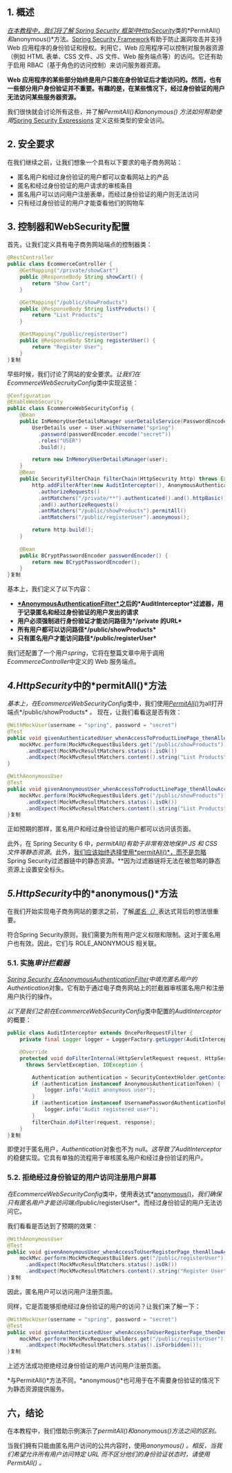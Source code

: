 ## 1. 概述

[*在本教程中，我们将了解 Spring Security 框架中HttpSecurity*](https://docs.spring.io/spring-security/site/docs/current/api/org/springframework/security/config/annotation/web/builders/HttpSecurity.html)类的*PermitAll()*和*anonymous()*方法。[Spring Security Framework](https://www.baeldung.com/security-spring)有助于防止漏洞攻击并支持 Web 应用程序的身份验证和授权。利用它，Web 应用程序可以控制对服务器资源（例如 HTML 表单、CSS 文件、JS 文件、Web 服务端点等）的访问。它还有助于启用 RBAC（基于角色的访问控制）来访问服务器资源。

**Web 应用程序的某些部分始终是用户只能在身份验证后才能访问的。然而，也有一些部分用户身份验证并不重要。有趣的是，在某些情况下，经过身份验证的用户无法访问某些服务器资源。**

我们很快就会讨论所有这些，并了解*PermitAll()*和*anonymous() 方法如何帮助使用*[Spring Security Expressions](https://www.baeldung.com/spring-security-expressions) 定义这些类型的安全访问。

## 2. 安全要求

在我们继续之前，让我们想象一个具有以下要求的电子商务网站：

- 匿名用户和经过身份验证的用户都可以查看网站上的产品
- 匿名和经过身份验证的用户请求的审核条目
- 匿名用户可以访问用户注册表单，而经过身份验证的用户则无法访问
- 只有经过身份验证的用户才能查看他们的购物车

## 3. 控制器和WebSecurity配置

首先，让我们定义具有电子商务网站端点的控制器类：

```java
@RestController
public class EcommerceController {
    @GetMapping("/private/showCart")
    public @ResponseBody String showCart() {
        return "Show Cart";
    }

    @GetMapping("/public/showProducts")
    public @ResponseBody String listProducts() {
        return "List Products";
    }

    @GetMapping("/public/registerUser")
    public @ResponseBody String registerUser() {
        return "Register User";
    }
}复制
```

早些时候，我们讨论了网站的安全要求。*让我们在EcommerceWebSecruityConfig*类中实现这些：

```java
@Configuration
@EnableWebSecurity
public class EcommerceWebSecurityConfig {
    @Bean
    public InMemoryUserDetailsManager userDetailsService(PasswordEncoder passwordEncoder) {
        UserDetails user = User.withUsername("spring")
          .password(passwordEncoder.encode("secret"))
          .roles("USER")
          .build();

        return new InMemoryUserDetailsManager(user);
    }
    @Bean
    public SecurityFilterChain filterChain(HttpSecurity http) throws Exception {
        http.addFilterAfter(new AuditInterceptor(), AnonymousAuthenticationFilter.class)
          .authorizeRequests()
          .antMatchers("/private/**").authenticated().and().httpBasic()
          .and().authorizeRequests()
          .antMatchers("/public/showProducts").permitAll()
          .antMatchers("/public/registerUser").anonymous();

        return http.build();
    }
    
    @Bean
    public BCryptPasswordEncoder passwordEncoder() {
        return new BCryptPasswordEncoder();
    }
}复制
```

基本上，我们定义了以下内容：

- **[\*AnonymousAuthenticationFilter\*](https://docs.spring.io/spring-security/reference/6.1-SNAPSHOT/servlet/authentication/anonymous.html#anonymous-config)之后的\*AuditInterceptor\*过滤器，用于记录匿名和经过身份验证的用户发出的请求**
- **用户必须强制进行身份验证才能访问路径为\*/private 的URL\***
- **所有用户都可以访问路径\*/public/showProducts\***
- **只有匿名用户才能访问路径\*/public/registerUser\***

我们还配置了一个用户*spring*，它将在整篇文章中用于调用*EcommerceController*中定义的 Web 服务端点。

## *4.HttpSecurity*中的*permitAll()*方法

*基本上，在EcommerceWebSecurityConfig*类中，我们使用[*PermitAll()*](https://docs.spring.io/spring-security/reference/servlet/authorization/authorize-http-requests.html#authorize-requests)为all打开端点*/public/showProducts* *。* 现在，让我们看看这是否有效：

```java
@WithMockUser(username = "spring", password = "secret")
@Test
public void givenAuthenticatedUser_whenAccessToProductLinePage_thenAllowAccess() throws Exception {
    mockMvc.perform(MockMvcRequestBuilders.get("/public/showProducts"))
      .andExpect(MockMvcResultMatchers.status().isOk())
      .andExpect(MockMvcResultMatchers.content().string("List Products"));
}

@WithAnonymousUser
@Test
public void givenAnonymousUser_whenAccessToProductLinePage_thenAllowAccess() throws Exception {
    mockMvc.perform(MockMvcRequestBuilders.get("/public/showProducts"))
      .andExpect(MockMvcResultMatchers.status().isOk())
      .andExpect(MockMvcResultMatchers.content().string("List Products"));
}复制
```

正如预期的那样，匿名用户和经过身份验证的用户都可以访问该页面。

此外，在 Spring Security 6 中，*permitAll()*有助于非常有效地保护 JS 和 CSS 文件等静态资源**。此外，[我们应该始终选择使用\*permitAll()\*，而不是忽略](https://docs.spring.io/spring-security/reference/6.1-SNAPSHOT/servlet/authorization/authorize-http-requests.html#favor-permitall)Spring Security过滤器链中的静态资源。**因为过滤器链将无法在被忽略的静态资源上设置安全标头。

## *5.HttpSecurity*中的*anonymous()*方法

在我们开始实现电子商务网站的要求之前，了解[*匿名（）*](https://docs.spring.io/spring-security/reference/6.1-SNAPSHOT/servlet/authentication/anonymous.html#anonymous-overview)表达式背后的想法很重要。

符合Spring Security原则，我们需要为所有用户定义权限和限制。这对于匿名用户也有效。因此，它们与 ROLE_ANONYMOUS 相关联。

### 5.1. 实施*审计拦截器*

*[Spring Security 在AnonymousAuthenticationFilter](https://docs.spring.io/spring-security/reference/6.1-SNAPSHOT/servlet/authentication/anonymous.html#anonymous-config)*中填充匿名用户的*Authentication*对象。它有助于通过电子商务网站上的拦截器审核匿名用户和注册用户执行的操作。

*以下是我们之前在EcommerceWebSecurityConfig*类中配置的*AuditInterceptor*的概要：

```java
public class AuditInterceptor extends OncePerRequestFilter {
    private final Logger logger = LoggerFactory.getLogger(AuditInterceptor.class);

    @Override
    protected void doFilterInternal(HttpServletRequest request, HttpServletResponse response, FilterChain filterChain)
      throws ServletException, IOException {

        Authentication authentication = SecurityContextHolder.getContext().getAuthentication();
        if (authentication instanceof AnonymousAuthenticationToken) {
            logger.info("Audit anonymous user");
        }
        if (authentication instanceof UsernamePasswordAuthenticationToken) {
            logger.info("Audit registered user");
        }
        filterChain.doFilter(request, response);
    }
}复制
```

即使对于匿名用户，*Authentication*对象也不为 null。*这导致了AuditInterceptor*的稳健实现。它具有单独的流程用于审核匿名用户和经过身份验证的用户。

### 5.2. 拒绝经过身份验证的用户访问注册用户屏幕

*在EcommerceWebSecurityConfig*类中，使用表达式*[anonymous()](https://docs.spring.io/spring-security/reference/6.1-SNAPSHOT/servlet/authentication/anonymous.html#page-title)，*我们确保只有匿名用户才能访问端点*public/registerUser*。而经过身份验证的用户无法访问它。

我们看看是否达到了预期的效果：

```java
@WithAnonymousUser
@Test
public void givenAnonymousUser_whenAccessToUserRegisterPage_thenAllowAccess() throws Exception {
    mockMvc.perform(MockMvcRequestBuilders.get("/public/registerUser"))
      .andExpect(MockMvcResultMatchers.status().isOk())
      .andExpect(MockMvcResultMatchers.content().string("Register User"));
}复制
```

因此，匿名用户可以访问用户注册页面。

同样，它是否能够拒绝经过身份验证的用户的访问？让我们来了解一下：

```java
@WithMockUser(username = "spring", password = "secret")
@Test
public void givenAuthenticatedUser_whenAccessToUserRegisterPage_thenDenyAccess() throws Exception {
    mockMvc.perform(MockMvcRequestBuilders.get("/public/registerUser"))
      .andExpect(MockMvcResultMatchers.status().isForbidden());
}复制
```

上述方法成功拒绝经过身份验证的用户访问用户注册页面。

*与PermitAll()*方法不同，*anonymous()*也可用于在不需要身份验证的情况下为静态资源提供服务。

## 六，结论

在本教程中，我们借助示例演示了*permitAll()*和*anonymous()*方法之间的区别*。*

当我们拥有只能由匿名用户访问的公共内容时，使用*anonymous() 。*相反，当我们希望允许所有用户访问特定 URL 而不区分他们的身份验证状态时，请使用*PermitAll() 。*